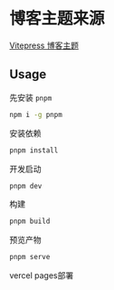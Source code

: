 # 博客主题来源
[Vitepress 博客主题](https://theme.sugarat.top)

## Usage
先安装 `pnpm`

```sh
npm i -g pnpm
```

安装依赖
```sh
pnpm install
```

开发启动
```sh
pnpm dev
```

构建
```sh
pnpm build
```

预览产物
```sh
pnpm serve
```
vercel pages部署
